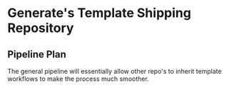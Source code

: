 # Generate's Template Shipping Repository

## Pipeline Plan

The general pipeline will essentially allow other repo's to inherit template workflows to make the process much smoother.
